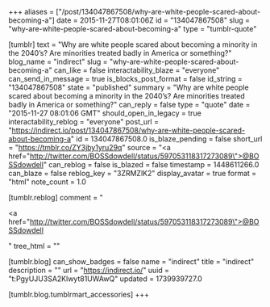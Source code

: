 +++
aliases = ["/post/134047867508/why-are-white-people-scared-about-becoming-a"]
date = 2015-11-27T08:01:06Z
id = "134047867508"
slug = "why-are-white-people-scared-about-becoming-a"
type = "tumblr-quote"

[tumblr]
text = "Why are white people scared about becoming a minority in the 2040&rsquo;s? Are minorities treated badly in America or something?"
blog_name = "indirect"
slug = "why-are-white-people-scared-about-becoming-a"
can_like = false
interactability_blaze = "everyone"
can_send_in_message = true
is_blocks_post_format = false
id_string = "134047867508"
state = "published"
summary = "Why are white people scared about becoming a minority in the 2040’s? Are minorities treated badly in America or something?"
can_reply = false
type = "quote"
date = "2015-11-27 08:01:06 GMT"
should_open_in_legacy = true
interactability_reblog = "everyone"
post_url = "https://indirect.io/post/134047867508/why-are-white-people-scared-about-becoming-a"
id = 134047867508.0
is_blaze_pending = false
short_url = "https://tmblr.co/ZY3jby1yru29q"
source = "<a href=\"http://twitter.com/BOSSdowdell/status/597053118317273089\">@BOSSdowdell</a>"
can_reblog = false
is_blazed = false
timestamp = 1448611266.0
can_blaze = false
reblog_key = "3ZRMZlK2"
display_avatar = true
format = "html"
note_count = 1.0

[tumblr.reblog]
comment = "<p><a href=\"http://twitter.com/BOSSdowdell/status/597053118317273089\">@BOSSdowdell</a></p>"
tree_html = ""

[tumblr.blog]
can_show_badges = false
name = "indirect"
title = "indirect"
description = ""
url = "https://indirect.io/"
uuid = "t:PgyUJU3SA2Klwyt81UWAwQ"
updated = 1739939727.0

[tumblr.blog.tumblrmart_accessories]
+++
